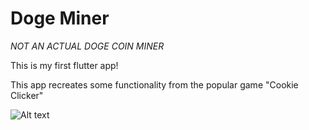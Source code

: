 # Doge Miner
 *NOT AN ACTUAL DOGE COIN MINER* 
 
 This is my first flutter app!
 
 
 This app recreates some functionality from the popular game "Cookie Clicker"


![Alt text](/demo.png?raw=true)